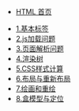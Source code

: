 <!-- docs/_sidebar.md -->

* [HTML 首页](html/README.md "HTML 首页")
<!-- * [指南](zh-cn/guide) -->
* [1.基本标签](html/1.%E5%9F%BA%E6%9C%AC%E6%A0%87%E7%AD%BE.md "1.基本标签")
* [2.js加载问题](html/2.js%E5%8A%A0%E8%BD%BD%E9%97%AE%E9%A2%98.md "2.js加载问题")
* [3.页面解析问题](html/3.%E9%A1%B5%E9%9D%A2%E8%A7%A3%E6%9E%90%E9%97%AE%E9%A2%98.md "3.页面解析问题")
* [4.渲染树](html/4.%E6%B8%B2%E6%9F%93%E6%A0%91.md "4.渲染树")
* [5.CSS样式计算](html/5.CSS%E6%A0%B7%E5%BC%8F%E8%AE%A1%E7%AE%97.md "5.CSS样式计算")
* [6.布局与重新布局](html/6.%E5%B8%83%E5%B1%80%E4%B8%8E%E9%87%8D%E6%96%B0%E5%B8%83%E5%B1%80.md "6.布局与重新布局")
* [7.绘画和重绘](html/7.%E7%BB%98%E7%94%BB%E5%92%8C%E9%87%8D%E7%BB%98.md "7.绘画和重绘")
* [8.盒模型与定位](html/8.%E7%9B%92%E6%A8%A1%E5%9E%8B%E4%B8%8E%E5%AE%9A%E4%BD%8D.md "8.盒模型与定位")


